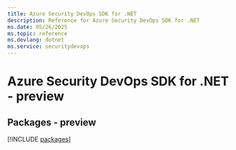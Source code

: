 ```yaml
---
title: Azure Security DevOps SDK for .NET
description: Reference for Azure Security DevOps SDK for .NET
ms.date: 05/26/2025
ms.topic: reference
ms.devlang: dotnet
ms.service: securitydevops
---
```

# Azure Security DevOps SDK for .NET - preview
## Packages - preview
[!INCLUDE [packages](security-devops-index.md)]